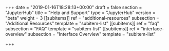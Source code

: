 +++
date = "2019-01-16T18:28:13+00:00"
draft = false
section = "JupyterHub"
title = "Help and Support"
type = "JupyterHub"
version = "beta"
weight = 3
[[subitems]]
ref = "additional-resources"
subsection = "Additional Resources"
template = "subitem-list"
[[subitems]]
ref = "faq"
subsection = "FAQ"
template = "subitem-list"
[[subitems]]
ref = "interface-overview"
subsection = "Interface Overview"
template = "subitem-list"

+++
